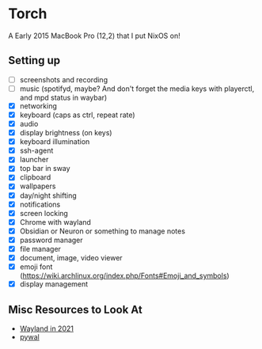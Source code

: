 # Torch

A Early 2015 MacBook Pro (12,2) that I put NixOS on!

## Setting up

- [ ] screenshots and recording
- [ ] music (spotifyd, maybe? And don't forget the media keys with playerctl, and mpd status in waybar)
- [x] networking
- [x] keyboard (caps as ctrl, repeat rate)
- [x] audio
- [x] display brightness (on keys)
- [x] keyboard illumination
- [x] ssh-agent
- [x] launcher
- [x] top bar in sway
- [x] clipboard
- [x] wallpapers
- [x] day/night shifting
- [x] notifications
- [x] screen locking
- [x] Chrome with wayland
- [x] Obsidian or Neuron or something to manage notes
- [x] password manager
- [x] file manager
- [x] document, image, video viewer
- [x] emoji font (https://wiki.archlinux.org/index.php/Fonts#Emoji_and_symbols)
- [x] display management

## Misc Resources to Look At

- [Wayland in 2021](https://shibumi.dev/posts/wayland-in-2021/)
- [pywal](https://github.com/dylanaraps/pywal)
